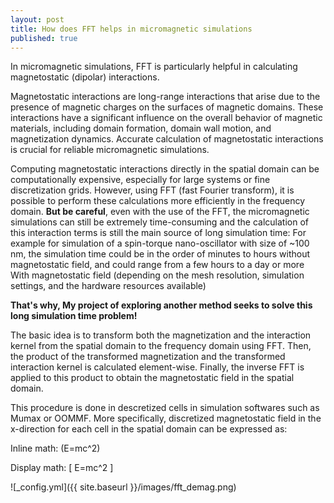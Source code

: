 ```yaml
---
layout: post
title: How does FFT helps in micromagnetic simulations
published: true
---
```


In micromagnetic simulations, FFT is particularly helpful in calculating magnetostatic (dipolar) interactions.

Magnetostatic interactions are long-range interactions that arise due to the presence of magnetic charges on the surfaces of magnetic domains. These interactions have a significant influence on the overall behavior of magnetic materials, including domain formation, domain wall motion, and magnetization dynamics. Accurate calculation of magnetostatic interactions is crucial for reliable micromagnetic simulations.

Computing magnetostatic interactions directly in the spatial domain can be computationally expensive, especially for large systems or fine discretization grids. However, using FFT (fast Fourier transform), it is possible to perform these calculations more efficiently in the frequency domain. **But be careful**, even with the use of the FFT, the micromagnetic simulations can still be extremely time-consuming and the calculation of this interaction terms is still the main source of long simulation time: For example for simulation of a spin-torque nano-oscillator with size of ~100 nm, the simulation time could be in the order of minutes to hours without magnetostatic field, and could range from a few hours to a day or more With magnetostatic field (depending on the mesh resolution, simulation settings, and the hardware resources available)

**That's why, My project of exploring another method seeks to solve this long simulation time problem!**

The basic idea is to transform both the magnetization and the interaction kernel from the spatial domain to the frequency domain using FFT. Then, the product of the transformed magnetization and the transformed interaction kernel is calculated element-wise. Finally, the inverse FFT is applied to this product to obtain the magnetostatic field in the spatial domain.

This procedure is done in descretized cells in simulation softwares such as Mumax or OOMMF. More specifically, discretized magnetostatic field in the x-direction for each cell in the spatial domain can be expressed as:

<!-- Load MathJax -->
<script src="https://cdnjs.cloudflare.com/ajax/libs/mathjax/2.7.5/MathJax.js?config=TeX-MML-AM_CHTML" async></script>

<!-- Insert LaTeX formulas -->
Inline math: \(E=mc^2\)

Display math:
\[
E=mc^2
\]








![_config.yml]({{ site.baseurl }}/images/fft_demag.png)
